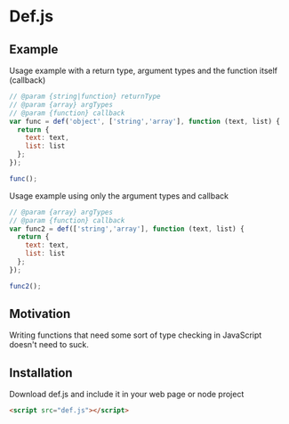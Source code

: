 # Def.js

## Example
Usage example with a return type, argument types and the function itself (callback)
```javascript
// @param {string|function} returnType
// @param {array} argTypes
// @param {function} callback
var func = def('object', ['string','array'], function (text, list) {
  return {
    text: text,
    list: list 
  };
});

func();
```

Usage example using only the argument types and callback
```javascript
// @param {array} argTypes
// @param {function} callback
var func2 = def(['string','array'], function (text, list) {
  return {
    text: text,
    list: list 
  };
});

func2();
```


## Motivation
Writing functions that need some sort of type checking in JavaScript doesn't need to suck.

## Installation
Download def.js and include it in your web page or node project
```html
<script src="def.js"></script>
```
